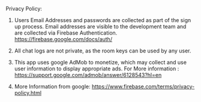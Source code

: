 Privacy Policy:
1.	Users Email Addresses and passwords are collected as part of the sign up process. Email addresses are visible to the development team and are collected via Firebase Authentication.
https://firebase.google.com/docs/auth/
2.	All chat logs are not private, as the room keys can be used by any user.
3.	This app uses google AdMob to monetize, which may collect and use user information to display appropriate ads. For More information :  https://support.google.com/admob/answer/6128543?hl=en

4.	More Information from google: https://www.firebase.com/terms/privacy-policy.html
